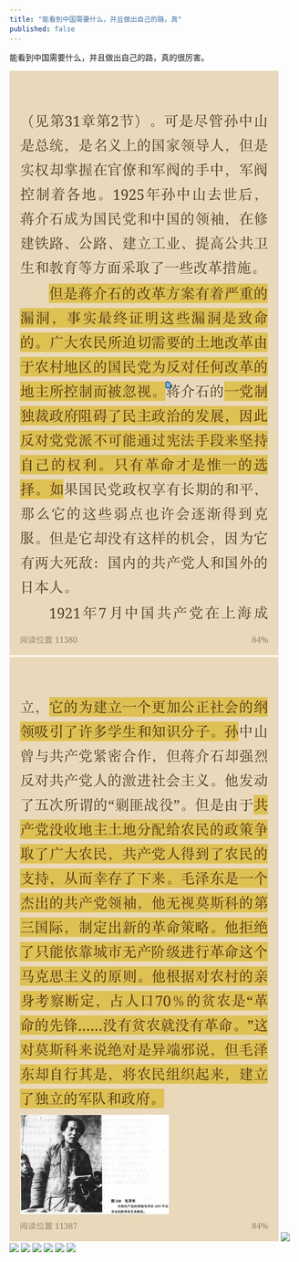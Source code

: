 ```yaml
---
title: "能看到中国需要什么，并且做出自己的路，真"
published: false
---
```

能看到中国需要什么，并且做出自己的路，真的很厉害。

![](./1.jpg)
![](./2.jpg)
![](./3.jpg)
![](./4.jpg)
![](./5.jpg)
![](./6.jpg)
![](./7.jpg)
![](./8.jpg)
![](./9.jpg)
